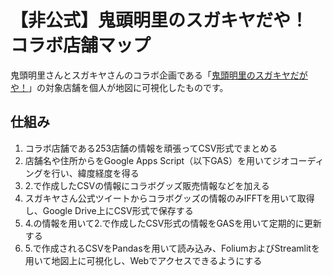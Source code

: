 # 【非公式】鬼頭明里のスガキヤだや！ コラボ店舗マップ
鬼頭明里さんとスガキヤさんのコラボ企画である「[鬼頭明里のスガキヤだがや！](https://sugakiya-campaign.net/sugakiyadagaya/)」の対象店舗を個人が地図に可視化したものです。  

## 仕組み
1. コラボ店舗である253店舗の情報を頑張ってCSV形式でまとめる  
2. 店舗名や住所からをGoogle Apps Script（以下GAS）を用いてジオコーディングを行い、緯度経度を得る  
3. 2.で作成したCSVの情報にコラボグッズ販売情報などを加える  
4. スガキヤさん公式ツイートからコラボグッズの情報のみIFFTを用いて取得し、Google Drive上にCSV形式で保存する  
5. 4.の情報を用いて2.で作成したCSV形式の情報をGASを用いて定期的に更新する
6. 5.で作成されるCSVをPandasを用いて読み込み、FoliumおよびStreamlitを用いて地図上に可視化し、Webでアクセスできるようにする
